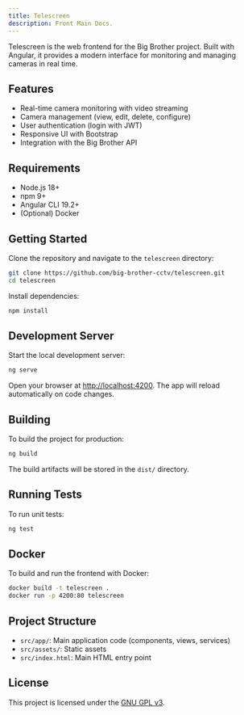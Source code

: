 ```yaml
---
title: Telescreen
description: Front Main Docs.
---
```


Telescreen is the web frontend for the Big Brother project. Built with Angular, it provides a modern interface for monitoring and managing cameras in real time.

## Features

- Real-time camera monitoring with video streaming
- Camera management (view, edit, delete, configure)
- User authentication (login with JWT)
- Responsive UI with Bootstrap
- Integration with the Big Brother API

## Requirements

- Node.js 18+
- npm 9+
- Angular CLI 19.2+
- (Optional) Docker

## Getting Started

Clone the repository and navigate to the `telescreen` directory:

```sh
git clone https://github.com/big-brother-cctv/telescreen.git
cd telescreen
```

Install dependencies:

```sh
npm install
```

## Development Server

Start the local development server:

```sh
ng serve
```

Open your browser at [http://localhost:4200](http://localhost:4200). The app will reload automatically on code changes.

## Building

To build the project for production:

```sh
ng build
```

The build artifacts will be stored in the `dist/` directory.

## Running Tests

To run unit tests:

```sh
ng test
```

## Docker

To build and run the frontend with Docker:

```sh
docker build -t telescreen .
docker run -p 4200:80 telescreen
```

## Project Structure

- `src/app/`: Main application code (components, views, services)
- `src/assets/`: Static assets
- `src/index.html`: Main HTML entry point

## License

This project is licensed under the [GNU GPL v3](https://github.com/big-brother-cctv/telescreen/blob/main/LICENSE).